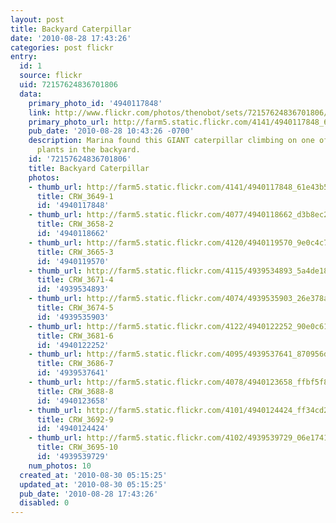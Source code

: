```yaml
---
layout: post
title: Backyard Caterpillar
date: '2010-08-28 17:43:26'
categories: post flickr
entry:
  id: 1
  source: flickr
  uid: 72157624836701806
  data:
    primary_photo_id: '4940117848'
    link: http://www.flickr.com/photos/thenobot/sets/72157624836701806/
    primary_photo_url: http://farm5.static.flickr.com/4141/4940117848_61e43b5863_m.jpg
    pub_date: '2010-08-28 10:43:26 -0700'
    description: Marina found this GIANT caterpillar climbing on one of the grape
      plants in the backyard.
    id: '72157624836701806'
    title: Backyard Caterpillar
    photos:
    - thumb_url: http://farm5.static.flickr.com/4141/4940117848_61e43b5863_s.jpg
      title: CRW_3649-1
      id: '4940117848'
    - thumb_url: http://farm5.static.flickr.com/4077/4940118662_d3b8ec2c40_s.jpg
      title: CRW_3658-2
      id: '4940118662'
    - thumb_url: http://farm5.static.flickr.com/4120/4940119570_9e0c4c783e_s.jpg
      title: CRW_3665-3
      id: '4940119570'
    - thumb_url: http://farm5.static.flickr.com/4115/4939534893_5a4de187a5_s.jpg
      title: CRW_3671-4
      id: '4939534893'
    - thumb_url: http://farm5.static.flickr.com/4074/4939535903_26e378afaa_s.jpg
      title: CRW_3674-5
      id: '4939535903'
    - thumb_url: http://farm5.static.flickr.com/4122/4940122252_90e0c615a1_s.jpg
      title: CRW_3681-6
      id: '4940122252'
    - thumb_url: http://farm5.static.flickr.com/4095/4939537641_870956d3d0_s.jpg
      title: CRW_3686-7
      id: '4939537641'
    - thumb_url: http://farm5.static.flickr.com/4078/4940123658_ffbf5f8589_s.jpg
      title: CRW_3688-8
      id: '4940123658'
    - thumb_url: http://farm5.static.flickr.com/4101/4940124424_ff34cd291e_s.jpg
      title: CRW_3692-9
      id: '4940124424'
    - thumb_url: http://farm5.static.flickr.com/4102/4939539729_06e174106c_s.jpg
      title: CRW_3695-10
      id: '4939539729'
    num_photos: 10
  created_at: '2010-08-30 05:15:25'
  updated_at: '2010-08-30 05:15:25'
  pub_date: '2010-08-28 17:43:26'
  disabled: 0
---
```

